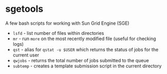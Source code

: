 # sgetools

A few bash scripts for working with Sun Grid Engine (SGE)

- `lsfd` - list number of files within directories
- `mr` - run `more` on the most recently modified file (useful for checking logs)
- `qst` - alias for `qstat -u $USER`  which returns the status of jobs for the current user
- `qwjobs` - returns the total number of jobs submitted to the queue
- `subtemp` - creates a template submission script in the current directory
